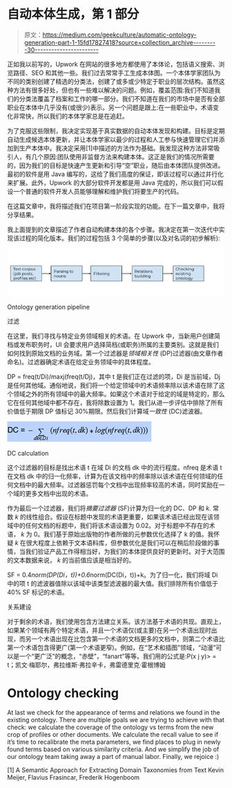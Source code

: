 # 自动本体生成，第 1 部分

> 原文：<https://medium.com/geekculture/automatic-ontology-generation-part-1-15fd17827418?source=collection_archive---------30----------------------->

正如我以前写的，Upwork 在网站的很多地方都使用了本体论，包括语义搜索、浏览路径、SEO 和其他一些。我们过去常常手工生成本体图。一个本体学家团队为不同的类别创建了精选的分类法，创建了或多或少特定于职业的层次结构。虽然这种方法有很多好处，但也有一些难以解决的问题。例如，覆盖范围:我们不知道我们的分类法覆盖了档案和工作的哪一部分。我们不知道在我们的市场中是否有全部职业在本体中几乎没有(或很少)表示。另一个问题是跟上:在一些职业中，术语变化非常快，所以我们的本体学家总是在追赶。

为了克服这些限制，我决定实现基于真实数据的自动本体发现和构建。目标是定期自动生成候选本体更新，并让本体学家以最少的过程和人工参与快速管理它们并添加到生产本体中。我决定采用[1]中描述的方法作为基础。我发现这种方法非常吸引人，有几个原因:团队使用非监督方法来构建本体。这正是我们的情况所需要的，因为我们的目标是快速产生更新和引导“空”职业，随后由本体团队提供改进。最初的软件是用 Java 编写的，这给了我们高度的保证，即该过程可以通过并行化来扩展。此外，Upwork 的大部分软件开发都是用 Java 完成的，所以我们可以假设一个普通的软件开发人员能够理解和维护我们将要生产的代码。

在这篇文章中，我将描述我们在项目第一阶段实现的功能。在下一篇文章中，我将分享结果。

我上面提到的文章描述了作者自动构建本体的各个步骤。我决定在第一次迭代中实现该过程的简化版本。我们的过程包括 3 个简单的步骤(以及对名词的初步解析):

![](img/51e507bab3bf4f9a582e15d0f2f99564.png)

Ontology generation pipeline

过滤

在这里，我们寻找与特定业务领域相关的术语。在 Upwork 中，当新用户创建简档或发布职务时，UI 会要求用户选择简档(或职务)所属的主要类别。这就是我们如何找到原始文档的业务域。第一个过滤器是*领域相关性* (DP)过滤器(由文章作者命名)。过滤器确定术语在给定业务领域中的具体程度。

DP = freq(t/Di)/maxj(freq(t/Dj)，其中 t 是我们正在过滤的项，Di 是当前域，Dj 是任何其他域。通俗地说，我们将一个给定领域中的术语频率除以该术语在除了这个领域之外的所有领域中的最大频率。如果这个术语对于给定的域是特定的，那么它在任何其他域中都不存在，我将除数设置为 1。我们从进一步评估中排除了所有价值低于期限 DP 值标记 30%期限。然后我们计算域*一致性* (DC)滤波器。

![](img/d2bbf4accd21c9f939894314e73ee25d.png)

DC calculation

这个过滤器的目标是找出术语 t 在域 Di 的文档 dk 中的流行程度。nfreq 是术语 t 在文档 dk 中的归一化频率，计算为在该文档中的频率除以该术语在任何领域的任何文档中的最大频率。过滤器惩罚每个文档中出现频率较高的术语，同时奖励在一个域的更多文档中出现的术语。

作为最后一个过滤器，我们将*摘要过滤器* (SF)计算为归一化的 DC、DP 和 *k.* 常数 *k* 的线性组合。假设在标题中发现的术语更重要，如果该术语已经出现在该领域中的任何文档的标题中，我们将该术语设置为 0.02。对于标题中不存在的术语， *k* 为 0。我们基于原始出版物的作者所做的元参数优化选择了 k 的值。我怀疑 *k* 在很大程度上依赖于文本语料库，但参数优化是我们可以在稍后阶段做的事情，当我们验证产品工作得相当好，为我们的本体提供良好的更新时。对于大范围的文本数据来说， *k* 的当前值应该是相当好的。

SF = 0.4*norm(DP(Di，t))+0.6*norm(DC(Di，t))+k。为了归一化，我们将域 Di 中的项 t 的滤波器值除以该域中该类型滤波器的最大值。我们排除所有价值低于 40% SF 标记的术语。

关系建设

对于剩余的术语，我们使用包含方法建立关系。该方法基于术语的共现。直观上，如果某个领域有两个特定术语，并且一个术语仅(或主要)在另一个术语出现时出现，而另一个术语出现在比包含第一个术语的文档更多的文档中，则第二个术语比第一个术语包含得更广(第一个术语更窄)。例如，在“艺术和插图”领域，“动漫”可以是一个“更广泛”的概念，“赤壁”，“fanart”等等。我们用的公式是:P(x j y)> = t；凯文·梅耶尔，弗拉维斯·弗拉辛卡，弗雷德里克·霍根博姆

# Ontology checking

At last we check for the appearance of terms and relations we found in the existing ontology. There are multiple goals we are trying to achieve with that check: we calculate the coverage of the ontology vs terms from the new crop of profiles or other documents. We calculate the recall value to see if it’s time to recalibrate the meta parameters, we find places to plug in newly found terms based on various similarity criteria. And we simplify the job of our ontology team taking away a part of manual labor. Finally, we rejoice :)

[1] A Semantic Approach for Extracting Domain Taxonomies from Text
Kevin Meijer, Flavius Frasincar, Frederik Hogenboom